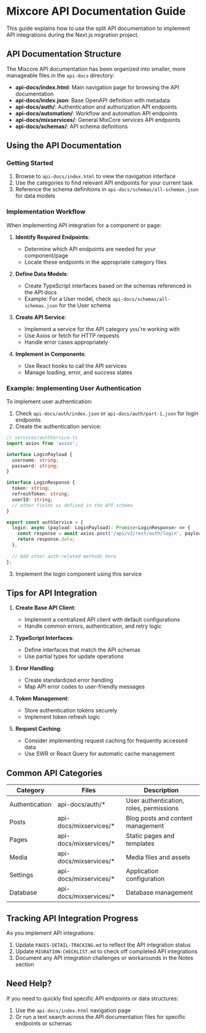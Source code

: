 # Mixcore API Documentation Guide

This guide explains how to use the split API documentation to implement API integrations during the Next.js migration project.

## API Documentation Structure

The Mixcore API documentation has been organized into smaller, more manageable files in the `api-docs` directory:

- **api-docs/index.html**: Main navigation page for browsing the API documentation
- **api-docs/index.json**: Base OpenAPI definition with metadata
- **api-docs/auth/**: Authentication and authorization API endpoints
- **api-docs/automation/**: Workflow and automation API endpoints
- **api-docs/mixservices/**: General MixCore services API endpoints
- **api-docs/schemas/**: API schema definitions

## Using the API Documentation

### Getting Started

1. Browse to `api-docs/index.html` to view the navigation interface
2. Use the categories to find relevant API endpoints for your current task
3. Reference the schema definitions in `api-docs/schemas/all-schemas.json` for data models

### Implementation Workflow

When implementing API integration for a component or page:

1. **Identify Required Endpoints**:
   - Determine which API endpoints are needed for your component/page
   - Locate these endpoints in the appropriate category files

2. **Define Data Models**:
   - Create TypeScript interfaces based on the schemas referenced in the API docs
   - Example: For a User model, check `api-docs/schemas/all-schemas.json` for the User schema

3. **Create API Service**:
   - Implement a service for the API category you're working with
   - Use Axios or fetch for HTTP requests
   - Handle error cases appropriately

4. **Implement in Components**:
   - Use React hooks to call the API services
   - Manage loading, error, and success states

### Example: Implementing User Authentication

To implement user authentication:

1. Check `api-docs/auth/index.json` or `api-docs/auth/part-1.json` for login endpoints
2. Create the authentication service:

```typescript
// services/authService.ts
import axios from 'axios';

interface LoginPayload {
  username: string;
  password: string;
}

interface LoginResponse {
  token: string;
  refreshToken: string;
  userId: string;
  // other fields as defined in the API schema
}

export const authService = {
  login: async (payload: LoginPayload): Promise<LoginResponse> => {
    const response = await axios.post('/api/v2/rest/auth/login', payload);
    return response.data;
  },
  
  // Add other auth-related methods here
};
```

3. Implement the login component using this service

## Tips for API Integration

1. **Create Base API Client**:
   - Implement a centralized API client with default configurations
   - Handle common errors, authentication, and retry logic

2. **TypeScript Interfaces**:
   - Define interfaces that match the API schemas
   - Use partial types for update operations

3. **Error Handling**:
   - Create standardized error handling
   - Map API error codes to user-friendly messages

4. **Token Management**:
   - Store authentication tokens securely
   - Implement token refresh logic

5. **Request Caching**:
   - Consider implementing request caching for frequently accessed data
   - Use SWR or React Query for automatic cache management

## Common API Categories

| Category | Files | Description |
|----------|-------|-------------|
| Authentication | api-docs/auth/* | User authentication, roles, permissions |
| Posts | api-docs/mixservices/* | Blog posts and content management |
| Pages | api-docs/mixservices/* | Static pages and templates |
| Media | api-docs/mixservices/* | Media files and assets |
| Settings | api-docs/mixservices/* | Application configuration |
| Database | api-docs/mixservices/* | Database management |

## Tracking API Integration Progress

As you implement API integrations:

1. Update `PAGES-DETAIL-TRACKING.md` to reflect the API integration status
2. Update `MIGRATION-CHECKLIST.md` to check off completed API integrations
3. Document any API integration challenges or workarounds in the Notes section

## Need Help?

If you need to quickly find specific API endpoints or data structures:

1. Use the `api-docs/index.html` navigation page
2. Or run a text search across the API documentation files for specific endpoints or schemas 